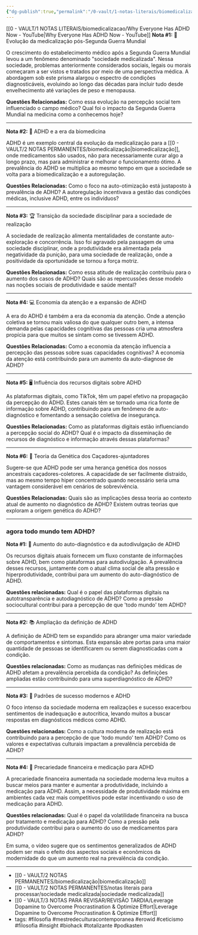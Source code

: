 ```yaml
---
{"dg-publish":true,"permalink":"/0-vault/1-notas-literais/biomedicalizacao/why-everyone-has-adhd-now-notas-aprofundadas/","tags":["filosofia","mestredeculturacontemporanea","erowid","ceticismo","insight","biohack","totalizante","podkasten"],"dgHomeLink":true,"dgShowLocalGraph":true,"dgShowFileTree":true,"dgEnableSearch":true,"noteIcon":""}
---
```


[[0 - VAULT/1 NOTAS LITERAIS/biomedicalizacao/Why Everyone Has ADHD Now - YouTube\|Why Everyone Has ADHD Now - YouTube]]
**Nota #1:** 💊 Evolução da medicalização pós-Segunda Guerra Mundial

O crescimento do estabelecimento médico após a Segunda Guerra Mundial levou a um fenômeno denominado "sociedade medicalizada". Nessa sociedade, problemas anteriormente considerados sociais, legais ou morais começaram a ser vistos e tratados por meio de uma perspectiva médica. A abordagem sob este prisma alargou o espectro de condições diagnosticáveis, evoluindo ao longo das décadas para incluir tudo desde envelhecimento até variações de peso e menopausa.

**Questões Relacionadas:** Como essa evolução na percepção social tem influenciado o campo médico? Qual foi o impacto da Segunda Guerra Mundial na medicina como a conhecemos hoje?

---

**Nota #2:** 🔬 ADHD e a era da biomedicina

ADHD é um exemplo central da evolução da medicalização para a [[0 - VAULT/2 NOTAS PERMANENTES/biomedicalização\|biomedicalização]], onde medicamentos são usados, não para necessariamente curar algo a longo prazo, mas para administrar e melhorar o funcionamento ótimo. A prevalência do ADHD se multiplica ao mesmo tempo em que a sociedade se volta para a biomedicalização e a autoregulação.

**Questões Relacionadas:** Como o foco na auto-otimização está justaposto à prevalência de ADHD? A autoregulação incentivava a gestão das condições médicas, inclusive ADHD, entre os indivíduos?

---

**Nota #3:** 🏆 Transição da sociedade disciplinar para a sociedade de realização

A sociedade de realização alimenta mentalidades de constante auto-exploração e concorrência. Isso foi agravado pela passagem de uma sociedade disciplinar, onde a produtividade era alimentada pela negatividade da punição, para uma sociedade de realização, onde a positividade da oportunidade se tornou a força motriz.

**Questões Relacionadas:** Como essa atitude de realização contribuiu para o aumento dos casos de ADHD? Quais são as repercussões desse modelo nas noções sociais de produtividade e saúde mental?

---

**Nota #4:** 💻 Economia da atenção e a expansão de ADHD

A era do ADHD é também a era da economia da atenção. Onde a atenção coletiva se tornou mais valiosa do que qualquer outro bem, a intensa demanda pelas capacidades cognitivas das pessoas cria uma atmosfera propícia para que muitos se sintam como se tivessem ADHD.

**Questões Relacionadas:** Como a economia da atenção influencia a percepção das pessoas sobre suas capacidades cognitivas? A economia da atenção está contribuindo para um aumento da auto-diagnose de ADHD?

---

**Nota #5:** 🖥️ Influência dos recursos digitais sobre ADHD

As plataformas digitais, como TikTok, têm um papel efetivo na propagação da percepção do ADHD. Estes canais têm se tornado uma rica fonte de informação sobre ADHD, contribuindo para um fenômeno de auto-diagnóstico e fomentando a sensação coletiva de insegurança.

**Questões Relacionadas:** Como as plataformas digitais estão influenciando a percepção social do ADHD? Qual é o impacto da disseminação de recursos de diagnóstico e informação através dessas plataformas?

---

**Nota #6:** 🐻 Teoria da Genética dos Caçadores-ajuntadores

Sugere-se que ADHD pode ser uma herança genética dos nossos ancestrais caçadores-coletores. A capacidade de ser facilmente distraído, mas ao mesmo tempo hiper concentrado quando necessário seria uma vantagem considerável em cenários de sobrevivência.

**Questões Relacionadas:** Quais são as implicações dessa teoria ao contexto atual de aumento no diagnóstico de ADHD? Existem outras teorias que exploram a origem genética do ADHD?

---

###  agora todo mundo tem ADHD?

**Nota #1:** 🚀 Aumento do auto-diagnóstico e da autodivulgação de ADHD

Os recursos digitais atuais fornecem um fluxo constante de informações sobre ADHD, bem como plataformas para autodivulgação. A prevalência desses recursos, juntamente com o atual clima social de alta pressão e hiperprodutividade, contribui para um aumento do auto-diagnóstico de ADHD.

**Questões relacionadas:** Qual é o papel das plataformas digitais na autotransparência e autodiagnóstico de ADHD? Como a pressão sociocultural contribui para a percepção de que 'todo mundo' tem ADHD?

---

**Nota #2:** 📚 Ampliação da definição de ADHD

A definição de ADHD tem se expandido para abranger uma maior variedade de comportamentos e sintomas. Esta expansão abre portas para uma maior quantidade de pessoas se identificarem ou serem diagnosticadas com a condição.

**Questões relacionadas:** Como as mudanças nas definições médicas de ADHD afetam a prevalência percebida da condição? As definições ampliadas estão contribuindo para uma superdiagnóstico de ADHD?

---

**Nota #3:** 🎯 Padrões de sucesso modernos e ADHD

O foco intenso da sociedade moderna em realizações e sucesso exacerbou sentimentos de inadequação e autocrítica, levando muitos a buscar respostas em diagnósticos médicos como ADHD.

**Questões relacionadas:** Como a cultura moderna de realização está contribuindo para a percepção de que 'todo mundo' tem ADHD? Como os valores e expectativas culturais impactam a prevalência percebida de ADHD?

---

**Nota #4:** 💊 Precariedade financeira e medicação para ADHD

A precariedade financeira aumentada na sociedade moderna leva muitos a buscar meios para manter e aumentar a produtividade, incluindo a medicação para ADHD. Assim, a necessidade de produtividade máxima em ambientes cada vez mais competitivos pode estar incentivando o uso de medicação para ADHD.

**Questões relacionadas:** Qual é o papel da volatilidade financeira na busca por tratamento e medicação para ADHD? Como a pressão pela produtividade contribui para o aumento do uso de medicamentos para ADHD?

Em suma, o vídeo sugere que os sentimentos generalizados de ADHD podem ser mais o efeito dos aspectos sociais e econômicos da modernidade do que um aumento real na prevalência da condição.

---

- [[0 - VAULT/2 NOTAS PERMANENTES/biomedicalização\|biomedicalização]]
- [[0 - VAULT/2 NOTAS PERMANENTES/notas literais para processar/sociedade medicalizada\|sociedade medicalizada]]
- [[0 - VAULT/3 NOTAS PARA REVISAR/REVISÃO TARDIA/Leverage Dopamine to Overcome Procrastination & Optimize Effort\|Leverage Dopamine to Overcome Procrastination & Optimize Effort]]
- tags: #filosofia #mestredeculturacontemporanea #erowid #ceticismo #filosofia #insight #biohack #totalizante #podkasten 